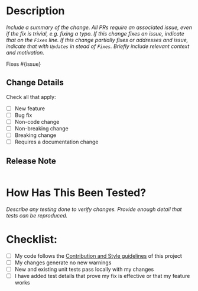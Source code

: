 # Description
_Include a summary of the change.
All PRs require an associated issue, even if the fix is trivial, e.g. fixing a typo.
If this change fixes an issue, indicate that on the `Fixes` line.
If this change partially fixes or addresses and issue, indicate that with `Updates` in stead of `Fixes`.
Briefly include relevant context and motivation._

Fixes #{issue}

## Change Details
Check all that apply:
- [ ] New feature <!-- Adds functionality -->
- [ ] Bug fix <!-- Fixes existing issue -->
- [ ] Non-code change <!-- Changes to documentation or project metadata -->
- [ ] Non-breaking change <!-- no functional changes that break backward compatibility -->
- [ ] Breaking change
- [ ] Requires a documentation change

## Release Note
<!--
     Please add a short text (limit to 1 to 2 sentences if possible) in the release-note block below if
     there is anything in this PR that is worthy of mention in the next release.
-->
```release-note
```

# How Has This Been Tested?
_Describe any testing done to verify changes. Provide enough detail that tests can be reproduced._

# Checklist:
- [ ] My code follows the [Contribution and Style guidelines](../../CONTRIBUTING.md) of this project
- [ ] My changes generate no new warnings
- [ ] New and existing unit tests pass locally with my changes
- [ ] I have added test details that prove my fix is effective or that my feature works
